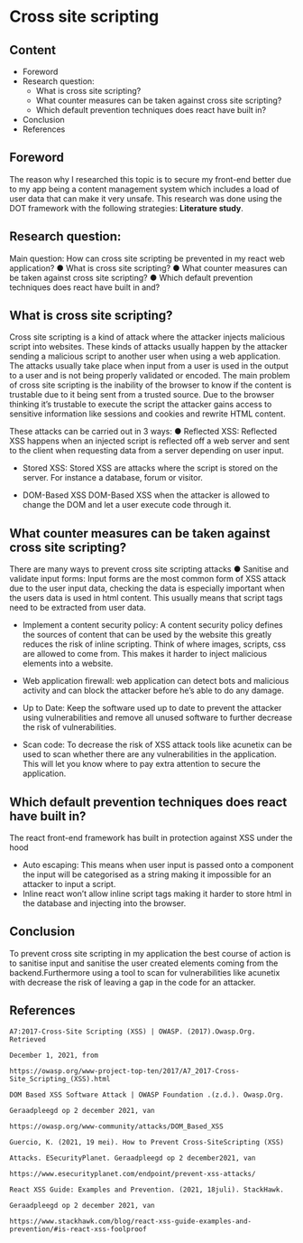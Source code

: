 # Cross site scripting

## Content
- Foreword
- Research question:
   - What is cross site scripting?
   - What counter measures can be taken against cross site scripting?
   - Which default prevention techniques does react have built in?
- Conclusion
- References


## Foreword

The reason why I researched this topic is to secure my front-end better due to my app being
a content management system which includes a load of user data that can make it very
unsafe. This research was done using the DOT framework with the following strategies:
**Literature study**.


## Research question:

Main question:
How can cross site scripting be prevented in my react web application?
● What is cross site scripting?
● What counter measures can be taken against cross site scripting?
● Which default prevention techniques does react have built in and?


## What is cross site scripting?

Cross site scripting is a kind of attack where the attacker injects malicious script into
websites. These kinds of attacks usually happen by the attacker sending a malicious script
to another user when using a web application. The attacks usually take place when input
from a user is used in the output to a user and is not being properly validated or encoded.
The main problem of cross site scripting is the inability of the browser to know if the content
is trustable due to it being sent from a trusted source. Due to the browser thinking it’s
trustable to execute the script the attacker gains access to sensitive information like
sessions and cookies and rewrite HTML content.

These attacks can be carried out in 3 ways:
● Reflected XSS:
Reflected XSS happens when an injected script is reflected off a web server and sent
to the client when requesting data from a server depending on user input.


- Stored XSS:
Stored XSS are attacks where the script is stored on the server. For instance a
database, forum or visitor.

- DOM-Based XSS
DOM-Based XSS when the attacker is allowed to change the DOM and let a user
execute code through it.


## What counter measures can be taken against cross site scripting?

There are many ways to prevent cross site scripting attacks
● Sanitise and validate input forms: Input forms are the most common form of XSS
attack due to the user input data, checking the data is especially important when the
users data is used in html content. This usually means that script tags need to be
extracted from user data.


- Implement a content security policy: A content security policy defines the sources of
content that can be used by the website this greatly reduces the risk of inline
scripting. Think of where images, scripts, css are allowed to come from. This makes
it harder to inject malicious elements into a website.

- Web application firewall: web application can detect bots and malicious activity and
can block the attacker before he’s able to do any damage.

- Up to Date: Keep the software used up to date to prevent the attacker using
vulnerabilities and remove all unused software to further decrease the risk of
vulnerabilities.

- Scan code: To decrease the risk of XSS attack tools like acunetix can be used to
scan whether there are any vulnerabilities in the application. This will let you know
where to pay extra attention to secure the application.

## Which default prevention techniques does react have built in?

The react front-end framework has built in protection against XSS under the hood
- Auto escaping: This means when user input is passed onto a component the input
will be categorised as a string making it impossible for an attacker to input a script.
- Inline react won’t allow inline script tags making it harder to store html in the
database and injecting into the browser.


## Conclusion

To prevent cross site scripting in my application the best course of action is to sanitise input
and sanitise the user created elements coming from the backend.Furthermore using a tool to
scan for vulnerabilities like acunetix with decrease the risk of leaving a gap in the code for an
attacker.


## References

```
A7:2017-Cross-Site Scripting (XSS) | OWASP. (2017).Owasp.Org. Retrieved

December 1, 2021, from

https://owasp.org/www-project-top-ten/2017/A7_2017-Cross-Site_Scripting_(XSS).html
```
```
DOM Based XSS Software Attack | OWASP Foundation .(z.d.). Owasp.Org.

Geraadpleegd op 2 december 2021, van

https://owasp.org/www-community/attacks/DOM_Based_XSS
```
```
Guercio, K. (2021, 19 mei). How to Prevent Cross-SiteScripting (XSS)

Attacks. ESecurityPlanet. Geraadpleegd op 2 december2021, van

https://www.esecurityplanet.com/endpoint/prevent-xss-attacks/
```
```
React XSS Guide: Examples and Prevention. (2021, 18juli). StackHawk.

Geraadpleegd op 2 december 2021, van

https://www.stackhawk.com/blog/react-xss-guide-examples-and-prevention/#is-react-xss-foolproof
```

